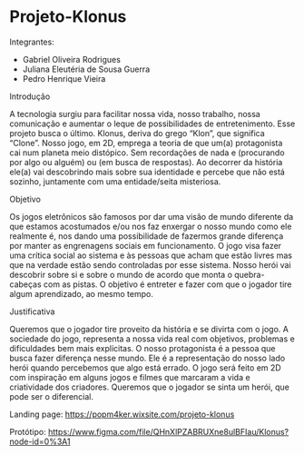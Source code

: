 # Projeto-Klonus

Integrantes:
- Gabriel Oliveira Rodrigues
- Juliana Eleutéria de Sousa Guerra
- Pedro Henrique Vieira


Introdução

A tecnologia surgiu para facilitar nossa vida, nosso trabalho, nossa comunicação e
aumentar o leque de possibilidades de entretenimento. Esse projeto busca o último.
Klonus, deriva do grego “Klon”, que significa “Clone”. Nosso jogo, em 2D, emprega a
teoria de que um(a) protagonista cai num planeta meio distópico. Sem recordações de nada
e (procurando por algo ou alguém) ou (em busca de respostas). Ao decorrer da história
ele(a) vai descobrindo mais sobre sua identidade e percebe que não está sozinho,
juntamente com uma entidade/seita misteriosa.


Objetivo

Os jogos eletrônicos são famosos por dar uma visão de mundo diferente da que
estamos acostumados e/ou nos faz enxergar o nosso mundo como ele realmente é, nos
dando uma possibilidade de fazermos grande diferença por manter as engrenagens sociais
em funcionamento.
O jogo visa fazer uma crítica social ao sistema e às pessoas que acham que estão
livres mas que na verdade estão sendo controladas por esse sistema.
Nosso herói vai descobrir sobre si e sobre o mundo de acordo que monta o
quebra-cabeças com as pistas.
O objetivo é entreter e fazer com que o jogador tire algum aprendizado, ao mesmo
tempo.


Justificativa

Queremos que o jogador tire proveito da história e se divirta com o jogo.
A sociedade do jogo, representa a nossa vida real com objetivos, problemas e
dificuldades bem mais explícitas. O nosso protagonista é a pessoa que busca fazer
diferença nesse mundo. Ele é a representação do nosso lado herói quando percebemos
que algo está errado.
O jogo será feito em 2D com inspiração em alguns jogos e filmes que marcaram a
vida e criatividade dos criadores.
Queremos que o jogador se sinta um herói, que pode ser o diferencial.


Landing page: https://popm4ker.wixsite.com/projeto-klonus

Protótipo: https://www.figma.com/file/QHnXlPZABRUXne8ulBFIau/Klonus?node-id=0%3A1
